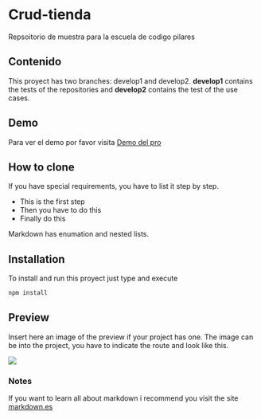 # Crud-tienda
Repsoitorio de muestra para la escuela de codigo pilares

## Contenido
This proyect has two branches: develop1 and develop2. **develop1** contains the tests of the repositories and **develop2** contains the test of the use cases.

## Demo
Para ver el demo por favor visita  [Demo del pro](https://https://github.com/GerardoMandujano/crud-tienda/edit/master/)

## How to clone
If you have special requirements, you have to list it step by step.
* This is the first step
* Then you have to do this
* Finally do this

Markdown has enumation and nested lists.

## Installation
To install and run this proyect just type and execute
```bash
npm install
```
## Preview
Insert here an image of the preview if your project has one. The image can be into the project, you have to indicate the route and look like this.

![](/preview.jpg)

### Notes
If you want to learn all about markdown i recommend you visit the site [markdown.es](https://markdown.es/sintaxis-markdown/)
